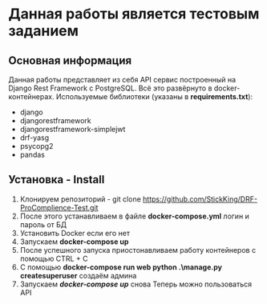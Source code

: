 # Данная работы является тестовым заданием
## Основная информация
Данная работы представляет из себя API сервис построенный на Django Rest Framework с PostgreSQL.
Всё это развёрнуто в docker-контейнерах.
Используемые библиотеки (указаны в __requirements.txt__):
- django
- djangorestframework
- djangorestframework-simplejwt
- drf-yasg
- psycopg2
- pandas
## Установка - Install
1. Клонируем репозиторий - git clone https://github.com/StickKing/DRF-ProComplience-Test.git
2. После этого устанавливаем в файле __docker-compose.yml__ логин и пароль от БД
3. Установить Docker если его нет
4. Запускаем __docker-compose up__
5. После успешного запуска приостонавливаем работу контейнеров с помощью CTRL + C
6. С помощью __docker-compose run web python .\manage.py createsuperuser__ создаём админа
7. Запускаем ___docker-compose up___ снова
Теперь можно пользоваться API


